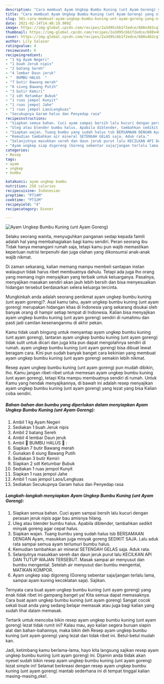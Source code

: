 ```yaml
---
description: "Cara membuat Ayam Ungkep Bumbu Kuning (unt Ayam Goreng) yang nikmat Untuk Jualan"
title: "Cara membuat Ayam Ungkep Bumbu Kuning (unt Ayam Goreng) yang nikmat Untuk Jualan"
slug: 501-cara-membuat-ayam-ungkep-bumbu-kuning-unt-ayam-goreng-yang-nikmat-untuk-jualan
date: 2021-02-14T14:48:19.909Z
image: https://img-global.cpcdn.com/recipes/2a3d95cbb1f2edce/680x482cq70/ayam-ungkep-bumbu-kuning-unt-ayam-goreng-foto-resep-utama.jpg
thumbnail: https://img-global.cpcdn.com/recipes/2a3d95cbb1f2edce/680x482cq70/ayam-ungkep-bumbu-kuning-unt-ayam-goreng-foto-resep-utama.jpg
cover: https://img-global.cpcdn.com/recipes/2a3d95cbb1f2edce/680x482cq70/ayam-ungkep-bumbu-kuning-unt-ayam-goreng-foto-resep-utama.jpg
author: Lily Salazar
ratingvalue: 4
reviewcount: 6
recipeingredient:
- "1 kg Ayam Negeri"
- "1 buah Jeruk nipis"
- "2 batang Sereh"
- "4 lembar Daun jeruk"
- "  BUMBU HALUS  "
- "7 butir Bawang merah"
- "6 siung Bawang Putih"
- "3 butir Kemiri"
- "2 sdt Ketumbar Bubuk"
- "1 ruas jempol Kunyit"
- "1 ruas jempol Jahe"
- "1 ruas jempol LaosLengkuas"
- "Secukupnya Garam halus dan Penyedap rasa"
recipeinstructions:
- "Siapkan semua bahan. Cuci ayam sampai bersih lalu kucuri dengan perasan jeruk nipis agar bau amisnya hilang."
- "Uleg atau blender bumbu halus. Apabila diblender, tambahkan sedikit minyak goreng agar cepat halus."
- "Siapkan wajan. Tuang bumbu yang sudah halus tsb BERSAMAAN DENGAN Ayam, masukkan juga minyak goreng SEDIKIT SAJA. Lalu aduk rata sampai semua ayam terlumuri bumbu halus."
- "Kemudian tambahkan air mineral SETENGAH GELAS saja. Aduk rata."
- "Selanjutnya masukkan sereh dan daun jeruk purut lalu KECILKAN API DAN TUTUP WAJAN TERSEBUT. Masak sampai air menyusut dan bumbu mengental. Setelah air menyusut dan bumbu mengental, MATIKAN KOMPOR."
- "Ayam ungkep siap digoreng (Goreng sebentar saja/jangan terlalu lama, sampai ayam kuning kecoklatan saja). Sajikan."
categories:
- Resep
tags:
- ayam
- ungkep
- bumbu

katakunci: ayam ungkep bumbu 
nutrition: 258 calories
recipecuisine: Indonesian
preptime: "PT14M"
cooktime: "PT32M"
recipeyield: "4"
recipecategory: Dinner

---
```



![Ayam Ungkep Bumbu Kuning (unt Ayam Goreng)](https://img-global.cpcdn.com/recipes/2a3d95cbb1f2edce/680x482cq70/ayam-ungkep-bumbu-kuning-unt-ayam-goreng-foto-resep-utama.jpg)

Selaku seorang wanita, menyuguhkan panganan sedap kepada famili adalah hal yang membahagiakan bagi kamu sendiri. Peran seorang ibu Tidak hanya menangani rumah saja, tetapi kamu pun wajib memastikan keperluan nutrisi terpenuhi dan juga olahan yang dikonsumsi anak-anak wajib nikmat.

Di zaman  sekarang, kalian memang mampu membeli santapan instan walaupun tidak harus ribet membuatnya dahulu. Tetapi ada juga lho orang yang memang ingin menyajikan yang terbaik untuk keluarganya. Pasalnya, menyajikan masakan sendiri akan jauh lebih bersih dan bisa menyesuaikan hidangan tersebut berdasarkan selera keluarga tercinta. 



Mungkinkah anda adalah seorang penikmat ayam ungkep bumbu kuning (unt ayam goreng)?. Asal kamu tahu, ayam ungkep bumbu kuning (unt ayam goreng) merupakan hidangan khas di Indonesia yang sekarang disukai oleh banyak orang di hampir setiap tempat di Indonesia. Kalian bisa menyajikan ayam ungkep bumbu kuning (unt ayam goreng) sendiri di rumahmu dan pasti jadi camilan kesenanganmu di akhir pekan.

Kamu tidak usah bingung untuk menyantap ayam ungkep bumbu kuning (unt ayam goreng), lantaran ayam ungkep bumbu kuning (unt ayam goreng) tidak sulit untuk dicari dan juga kita pun dapat mengolahnya sendiri di rumah. ayam ungkep bumbu kuning (unt ayam goreng) bisa dibuat lewat beragam cara. Kini pun sudah banyak banget cara kekinian yang membuat ayam ungkep bumbu kuning (unt ayam goreng) semakin lebih nikmat.

Resep ayam ungkep bumbu kuning (unt ayam goreng) pun mudah dibikin, lho. Kamu jangan ribet-ribet untuk memesan ayam ungkep bumbu kuning (unt ayam goreng), tetapi Kita mampu membuatnya sendiri di rumah. Untuk Kamu yang hendak menyajikannya, di bawah ini adalah resep menyajikan ayam ungkep bumbu kuning (unt ayam goreng) yang lezat yang bisa Kalian coba sendiri.

<!--inarticleads1-->

##### Bahan-bahan dan bumbu yang diperlukan dalam menyiapkan Ayam Ungkep Bumbu Kuning (unt Ayam Goreng):

1. Ambil 1 kg Ayam Negeri
1. Sediakan 1 buah Jeruk nipis
1. Ambil 2 batang Sereh
1. Ambil 4 lembar Daun jeruk
1. Ambil  🌿 BUMBU HALUS 🌿 :
1. Siapkan 7 butir Bawang merah
1. Gunakan 6 siung Bawang Putih
1. Sediakan 3 butir Kemiri
1. Siapkan 2 sdt Ketumbar Bubuk
1. Sediakan 1 ruas jempol Kunyit
1. Siapkan 1 ruas jempol Jahe
1. Ambil 1 ruas jempol Laos/Lengkuas
1. Sediakan Secukupnya Garam halus dan Penyedap rasa




<!--inarticleads2-->

##### Langkah-langkah menyiapkan Ayam Ungkep Bumbu Kuning (unt Ayam Goreng):

1. Siapkan semua bahan. Cuci ayam sampai bersih lalu kucuri dengan perasan jeruk nipis agar bau amisnya hilang.
1. Uleg atau blender bumbu halus. Apabila diblender, tambahkan sedikit minyak goreng agar cepat halus.
1. Siapkan wajan. Tuang bumbu yang sudah halus tsb BERSAMAAN DENGAN Ayam, masukkan juga minyak goreng SEDIKIT SAJA. Lalu aduk rata sampai semua ayam terlumuri bumbu halus.
1. Kemudian tambahkan air mineral SETENGAH GELAS saja. Aduk rata.
1. Selanjutnya masukkan sereh dan daun jeruk purut lalu KECILKAN API DAN TUTUP WAJAN TERSEBUT. Masak sampai air menyusut dan bumbu mengental. Setelah air menyusut dan bumbu mengental, MATIKAN KOMPOR.
1. Ayam ungkep siap digoreng (Goreng sebentar saja/jangan terlalu lama, sampai ayam kuning kecoklatan saja). Sajikan.




Ternyata cara buat ayam ungkep bumbu kuning (unt ayam goreng) yang enak tidak ribet ini gampang banget ya! Kita semua dapat memasaknya. Cara buat ayam ungkep bumbu kuning (unt ayam goreng) Sangat cocok sekali buat anda yang sedang belajar memasak atau juga bagi kalian yang sudah lihai dalam memasak.

Tertarik untuk mencoba bikin resep ayam ungkep bumbu kuning (unt ayam goreng) lezat tidak rumit ini? Kalau mau, ayo kalian segera buruan siapin alat dan bahan-bahannya, maka bikin deh Resep ayam ungkep bumbu kuning (unt ayam goreng) yang lezat dan tidak ribet ini. Betul-betul mudah kan. 

Jadi, ketimbang kamu berlama-lama, hayo kita langsung sajikan resep ayam ungkep bumbu kuning (unt ayam goreng) ini. Dijamin anda tiidak akan nyesel sudah bikin resep ayam ungkep bumbu kuning (unt ayam goreng) lezat simple ini! Selamat berkreasi dengan resep ayam ungkep bumbu kuning (unt ayam goreng) mantab sederhana ini di tempat tinggal kalian masing-masing,oke!.

